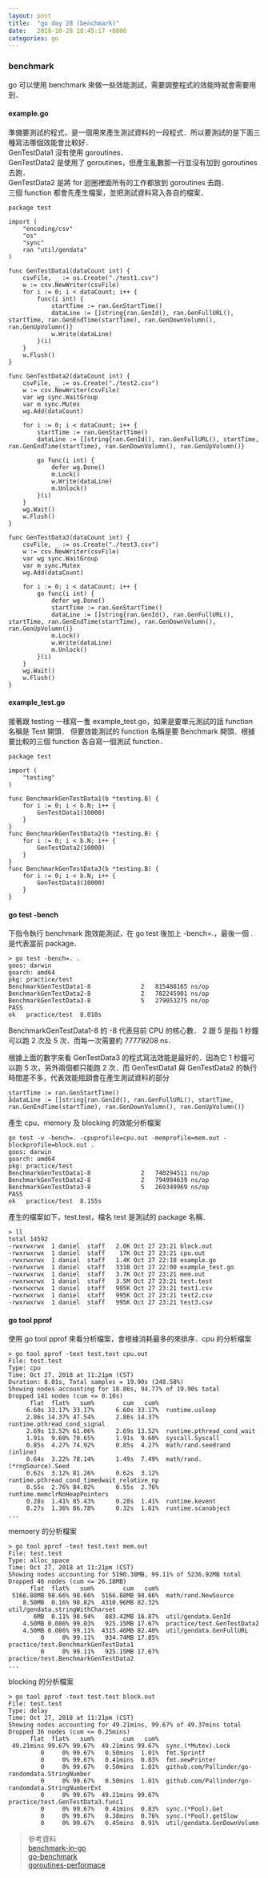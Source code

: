 ```yaml
---
layout: post
title:  "go day 28 (benchmark)"
date:   2018-10-28 10:45:17 +0800
categories: go
---
```


### benchmark
go 可以使用 benchmark 來做一些效能測試，需要調整程式的效能時就會需要用到．

#### example.go
準備要測試的程式，是一個用來產生測試資料的一段程式．所以要測試的是下面三種寫法哪個效能會比較好．  
GenTestData1 沒有使用 goroutines．  
GenTestData2 是使用了 goroutines，但產生亂數那一行並沒有加到 goroutines 去跑．  
GenTestData2 是將 for 迴圈裡面所有的工作都放到 goroutines 去跑．  
三個 function 都會先產生檔案，並把測試資料寫入各自的檔案．  

```
package test

import (
	"encoding/csv"
	"os"
	"sync"
	ran "util/gendata"
)

func GenTestData1(dataCount int) {
	csvFile, _ := os.Create("./test1.csv")
	w := csv.NewWriter(csvFile)
	for i := 0; i < dataCount; i++ {
		func(i int) {
			startTime := ran.GenStartTime()
			dataLine := []string{ran.GenId(), ran.GenFullURL(), startTime, ran.GenEndTime(startTime), ran.GenDownVolumn(), ran.GenUpVolumn()}
			w.Write(dataLine)
		}(i)
	}
	w.Flush()
}

func GenTestData2(dataCount int) {
	csvFile, _ := os.Create("./test2.csv")
	w := csv.NewWriter(csvFile)
	var wg sync.WaitGroup
	var m sync.Mutex
	wg.Add(dataCount)

	for i := 0; i < dataCount; i++ {
		startTime := ran.GenStartTime()
		dataLine := []string{ran.GenId(), ran.GenFullURL(), startTime, ran.GenEndTime(startTime), ran.GenDownVolumn(), ran.GenUpVolumn()}

		go func(i int) {
			defer wg.Done()
			m.Lock()
			w.Write(dataLine)
			m.Unlock()
		}(i)
	}
	wg.Wait()
	w.Flush()
}

func GenTestData3(dataCount int) {
	csvFile, _ := os.Create("./test3.csv")
	w := csv.NewWriter(csvFile)
	var wg sync.WaitGroup
	var m sync.Mutex
	wg.Add(dataCount)

	for i := 0; i < dataCount; i++ {
		go func(i int) {
			defer wg.Done()
			startTime := ran.GenStartTime()
			dataLine := []string{ran.GenId(), ran.GenFullURL(), startTime, ran.GenEndTime(startTime), ran.GenDownVolumn(), ran.GenUpVolumn()}
			m.Lock()
			w.Write(dataLine)
			m.Unlock()
		}(i)
	}
	wg.Wait()
	w.Flush()
}

```

#### example_test.go

接著跟 testing 一樣寫一隻 example_test.go，如果是要單元測試的話 function 名稱是 Test 開頭．
但要效能測試的 function 名稱是要 Benchmark 開頭．根據要比較的三個 function 各自寫一個測試 function．  

```
package test

import (
	"testing"
)

func BenchmarkGenTestData1(b *testing.B) {
	for i := 0; i < b.N; i++ {
		GenTestData1(10000)
	}
}
func BenchmarkGenTestData2(b *testing.B) {
	for i := 0; i < b.N; i++ {
		GenTestData2(10000)
	}
}
func BenchmarkGenTestData3(b *testing.B) {
	for i := 0; i < b.N; i++ {
		GenTestData3(10000)
	}
}

```

#### go test -bench

下指令執行 benchmark 跑效能測試，在 go test 後加上 -bench=.，最後一個 . 是代表當前 package．  

```
> go test -bench=. .
goos: darwin
goarch: amd64
pkg: practice/test
BenchmarkGenTestData1-8              2   815488165 ns/op
BenchmarkGenTestData2-8              2   782245901 ns/op
BenchmarkGenTestData3-8              5   279053275 ns/op
PASS
ok   practice/test  8.018s
```

BenchmarkGenTestData1-8 的 -8 代表目前 CPU 的核心數．
2 跟 5 是指 1 秒鐘可以跑 2 次及 5 次．而每一次需要約 77779208 ns．

根據上面的數字來看 GenTestData3 的程式寫法效能是最好的．因為它 1 秒鐘可以跑 5 次，另外兩個都只能跑 2 次．而 GenTestData1 與 GenTestData2 的執行時間差不多，代表效能瓶頸會在產生測試資料的部分  

```
startTime := ran.GenStartTime()
ådataLine := []string{ran.GenId(), ran.GenFullURL(), startTime, ran.GenEndTime(startTime), ran.GenDownVolumn(), ran.GenUpVolumn()}
```

產生 cpu、memory 及 blocking 的效能分析檔案  

```
go test -v -bench=. -cpuprofile=cpu.out -memprofile=mem.out -blockprofile=block.out .
goos: darwin
goarch: amd64
pkg: practice/test
BenchmarkGenTestData1-8              2   740294511 ns/op
BenchmarkGenTestData2-8              2   794994639 ns/op
BenchmarkGenTestData3-8              5   269349969 ns/op
PASS
ok   practice/test  8.155s
```

產生的檔案如下，test.test，檔名 test 是測試的 package 名稱．  

```
> ll
total 14592
-rwxrwxrwx  1 daniel  staff   2.0K Oct 27 23:21 block.out
-rwxrwxrwx  1 daniel  staff    17K Oct 27 23:21 cpu.out
-rwxrwxrwx  1 daniel  staff   1.4K Oct 27 22:10 example.go
-rwxrwxrwx  1 daniel  staff   331B Oct 27 22:00 example_test.go
-rwxrwxrwx  1 daniel  staff   3.7K Oct 27 23:21 mem.out
-rwxrwxrwx  1 daniel  staff   3.5M Oct 27 23:21 test.test
-rwxrwxrwx  1 daniel  staff   995K Oct 27 23:21 test1.csv
-rwxrwxrwx  1 daniel  staff   995K Oct 27 23:21 test2.csv
-rwxrwxrwx  1 daniel  staff   995K Oct 27 23:21 test3.csv
```

#### go tool pprof
使用 go tool pprof 來看分析檔案，會根據消耗最多的來排序．cpu 的分析檔案  
```
> go tool pprof -text test.test cpu.out
File: test.test
Type: cpu
Time: Oct 27, 2018 at 11:21pm (CST)
Duration: 8.01s, Total samples = 19.90s (248.58%)
Showing nodes accounting for 18.86s, 94.77% of 19.90s total
Dropped 141 nodes (cum <= 0.10s)
      flat  flat%   sum%        cum   cum%
     6.60s 33.17% 33.17%      6.60s 33.17%  runtime.usleep
     2.86s 14.37% 47.54%      2.86s 14.37%  runtime.pthread_cond_signal
     2.69s 13.52% 61.06%      2.69s 13.52%  runtime.pthread_cond_wait
     1.91s  9.60% 70.65%      1.91s  9.60%  syscall.Syscall
     0.85s  4.27% 74.92%      0.85s  4.27%  math/rand.seedrand (inline)
     0.64s  3.22% 78.14%      1.49s  7.49%  math/rand.(*rngSource).Seed
     0.62s  3.12% 81.26%      0.62s  3.12%  runtime.pthread_cond_timedwait_relative_np
     0.55s  2.76% 84.02%      0.55s  2.76%  runtime.memclrNoHeapPointers
     0.28s  1.41% 85.43%      0.28s  1.41%  runtime.kevent
     0.27s  1.36% 86.78%      0.32s  1.61%  runtime.scanobject
...
```
memoery 的分析檔案  

```
> go tool pprof -text test.test mem.out
File: test.test
Type: alloc_space
Time: Oct 27, 2018 at 11:21pm (CST)
Showing nodes accounting for 5190.38MB, 99.11% of 5236.92MB total
Dropped 46 nodes (cum <= 26.18MB)
      flat  flat%   sum%        cum   cum%
 5166.88MB 98.66% 98.66%  5166.88MB 98.66%  math/rand.NewSource
    8.50MB  0.16% 98.82%  4310.96MB 82.32%  util/gendata.stringWithCharset
       6MB  0.11% 98.94%   883.42MB 16.87%  util/gendata.GenId
    4.50MB 0.086% 99.03%   925.15MB 17.67%  practice/test.GenTestData2
    4.50MB 0.086% 99.11%  4315.46MB 82.40%  util/gendata.GenFullURL
         0     0% 99.11%   934.74MB 17.85%  practice/test.BenchmarkGenTestData1
         0     0% 99.11%   925.15MB 17.67%  practice/test.BenchmarkGenTestData2
...
```

blocking 的分析檔案  

```
> go tool pprof -text test.test block.out
File: test.test
Type: delay
Time: Oct 27, 2018 at 11:21pm (CST)
Showing nodes accounting for 49.21mins, 99.67% of 49.37mins total
Dropped 36 nodes (cum <= 0.25mins)
      flat  flat%   sum%        cum   cum%
 49.21mins 99.67% 99.67%  49.21mins 99.67%  sync.(*Mutex).Lock
         0     0% 99.67%   0.50mins  1.01%  fmt.Sprintf
         0     0% 99.67%   0.41mins  0.83%  fmt.newPrinter
         0     0% 99.67%   0.50mins  1.01%  github.com/Pallinder/go-randomdata.StringNumber
         0     0% 99.67%   0.50mins  1.01%  github.com/Pallinder/go-randomdata.StringNumberExt
         0     0% 99.67%  49.21mins 99.67%  practice/test.GenTestData3.func1
         0     0% 99.67%   0.41mins  0.83%  sync.(*Pool).Get
         0     0% 99.67%   0.38mins  0.76%  sync.(*Pool).getSlow
         0     0% 99.67%   0.45mins  0.91%  util/gendata.GenDownVolumn
```


> 參考資料  
> [benchmark-in-go](https://blog.wu-boy.com/2018/06/how-to-write-benchmark-in-go/)  
> [go-benchmark](https://codertw.com/%E5%89%8D%E7%AB%AF%E9%96%8B%E7%99%BC/391387/)  
> [goroutines-performace](https://mikespook.com/2012/01/goroutine%E6%80%A7%E8%83%BD%E6%B5%8B%E8%AF%95/)  

